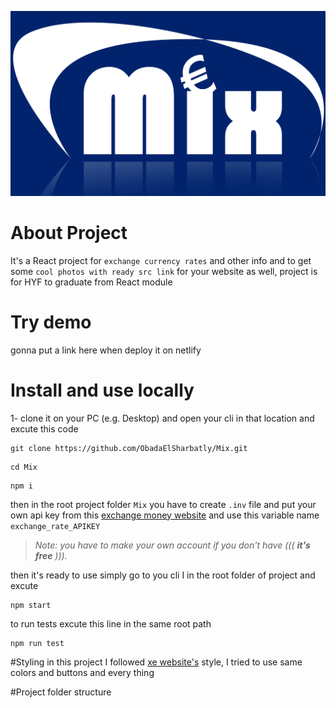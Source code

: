 ![This is an image](./images/mix_logo.jpg)
# About Project
It's a React project for `exchange currency rates` and other info and to get some `cool photos with ready src link` for your website as well, project is for HYF to graduate from React module

# Try demo
  gonna put a link here when deploy it on netlify
  
# Install and use locally
1- clone it on your PC (e.g. Desktop) and open your cli in that location and excute this code
```
git clone https://github.com/ObadaElSharbatly/Mix.git
```
```
cd Mix
```
```
npm i
```
then in the root project folder `Mix` you have to create `.inv` file and put your own api key from this [exchange money website](https://www.exchangerate-api.com/)
and use this variable name `exchange_rate_APIKEY`
> *Note: you have to make your own account if you don't have ((( __it's free__ ))).*

then it's ready to use
simply go to you cli I in the root folder of project and excute
```
npm start
```
to run tests excute this line in the same root path
```
npm run test
```



#Styling
in this project I followed [xe website's](https://www.xe.com/) style, I tried to use same colors and buttons and every thing

#Project folder structure

